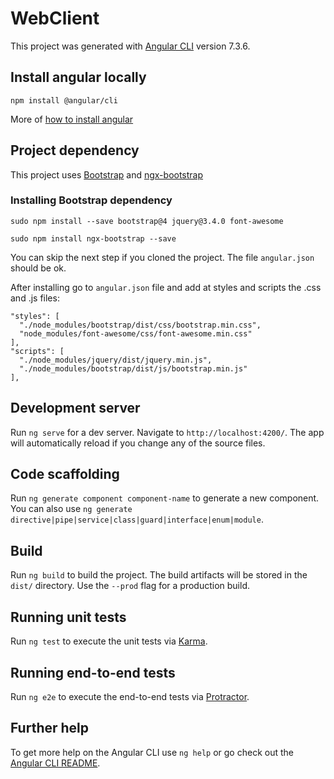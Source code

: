 # WebClient

This project was generated with [Angular CLI](https://github.com/angular/angular-cli) version 7.3.6.

## Install angular locally

  `npm install @angular/cli`
  
  More of [how to install angular](https://www.npmjs.com/package/@angular/cli)

## Project dependency

This project uses [Bootstrap](https://getbootstrap.com/) and [ngx-bootstrap](https://valor-software.com/ngx-bootstrap/#/documentation#getting-started)

### Installing Bootstrap dependency
`sudo npm install --save bootstrap@4 jquery@3.4.0 font-awesome`

`sudo npm install ngx-bootstrap --save`

You can skip the next step if you cloned the project. The file `angular.json` should be ok.

After installing go to `angular.json` file and add at styles and scripts the .css and .js files:

	"styles": [
	  "./node_modules/bootstrap/dist/css/bootstrap.min.css",
	  "node_modules/font-awesome/css/font-awesome.min.css"
	],
	"scripts": [
	  "./node_modules/jquery/dist/jquery.min.js",
	  "./node_modules/bootstrap/dist/js/bootstrap.min.js"
	],


## Development server

Run `ng serve` for a dev server. Navigate to `http://localhost:4200/`. The app will automatically reload if you change any of the source files.

## Code scaffolding

Run `ng generate component component-name` to generate a new component. You can also use `ng generate directive|pipe|service|class|guard|interface|enum|module`.

## Build

Run `ng build` to build the project. The build artifacts will be stored in the `dist/` directory. Use the `--prod` flag for a production build.

## Running unit tests

Run `ng test` to execute the unit tests via [Karma](https://karma-runner.github.io).

## Running end-to-end tests

Run `ng e2e` to execute the end-to-end tests via [Protractor](http://www.protractortest.org/).

## Further help

To get more help on the Angular CLI use `ng help` or go check out the [Angular CLI README](https://github.com/angular/angular-cli/blob/master/README.md).
